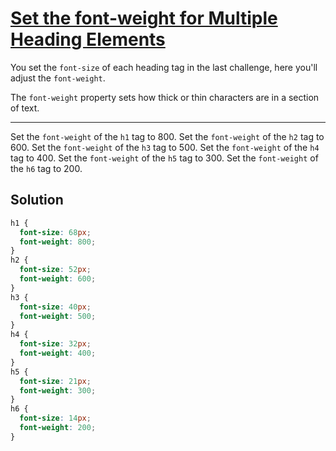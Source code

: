 # [Set the font-weight for Multiple Heading Elements](https://learn.freecodecamp.org/responsive-web-design/applied-visual-design/set-the-font-weight-for-multiple-heading-elements)

You set the `font-size` of each heading tag in the last challenge, here you'll adjust the `font-weight`.

The `font-weight` property sets how thick or thin characters are in a section of text.

---

Set the `font-weight` of the `h1` tag to 800.
Set the `font-weight` of the `h2` tag to 600.
Set the `font-weight` of the `h3` tag to 500.
Set the `font-weight` of the `h4` tag to 400.
Set the `font-weight` of the `h5` tag to 300.
Set the `font-weight` of the `h6` tag to 200.

## Solution

```css
h1 {
  font-size: 68px;
  font-weight: 800;
}
h2 {
  font-size: 52px;
  font-weight: 600;
}
h3 {
  font-size: 40px;
  font-weight: 500;
}
h4 {
  font-size: 32px;
  font-weight: 400;
}
h5 {
  font-size: 21px;
  font-weight: 300;
}
h6 {
  font-size: 14px;
  font-weight: 200;
}
```